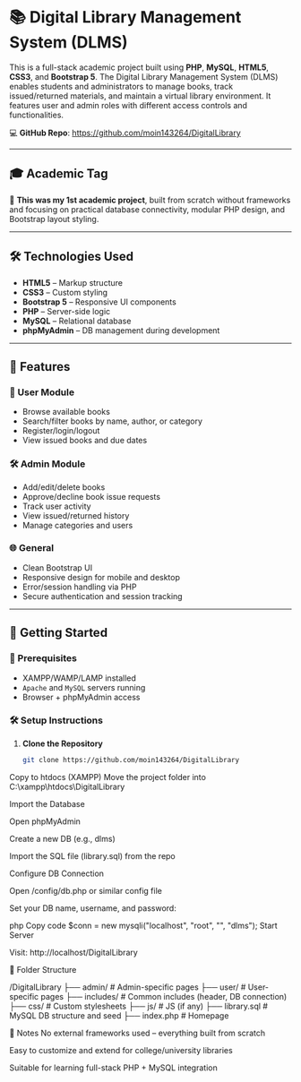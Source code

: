 # 📚 Digital Library Management System (DLMS)

This is a full-stack academic project built using **PHP**, **MySQL**, **HTML5**, **CSS3**, and **Bootstrap 5**. The Digital Library Management System (DLMS) enables students and administrators to manage books, track issued/returned materials, and maintain a virtual library environment. It features user and admin roles with different access controls and functionalities.

💻 **GitHub Repo**: https://github.com/moin143264/DigitalLibrary

---

## 🎓 Academic Tag

📘 **This was my 1st academic project**, built from scratch without frameworks and focusing on practical database connectivity, modular PHP design, and Bootstrap layout styling.

---

## 🛠️ Technologies Used

- **HTML5** – Markup structure  
- **CSS3** – Custom styling  
- **Bootstrap 5** – Responsive UI components  
- **PHP** – Server-side logic  
- **MySQL** – Relational database  
- **phpMyAdmin** – DB management during development

---

## 📂 Features

### 👤 User Module
- Browse available books
- Search/filter books by name, author, or category
- Register/login/logout
- View issued books and due dates

### 🛠 Admin Module
- Add/edit/delete books
- Approve/decline book issue requests
- Track user activity
- View issued/returned history
- Manage categories and users

### 🌐 General
- Clean Bootstrap UI
- Responsive design for mobile and desktop
- Error/session handling via PHP
- Secure authentication and session tracking

---

## 🚀 Getting Started

### 🧰 Prerequisites

- XAMPP/WAMP/LAMP installed  
- `Apache` and `MySQL` servers running  
- Browser + phpMyAdmin access

### 🛠 Setup Instructions

1. **Clone the Repository**
   ```bash
   git clone https://github.com/moin143264/DigitalLibrary
Copy to htdocs (XAMPP)
Move the project folder into C:\xampp\htdocs\DigitalLibrary

Import the Database

Open phpMyAdmin

Create a new DB (e.g., dlms)

Import the SQL file (library.sql) from the repo

Configure DB Connection

Open /config/db.php or similar config file

Set your DB name, username, and password:

php
Copy code
$conn = new mysqli("localhost", "root", "", "dlms");
Start Server

Visit: http://localhost/DigitalLibrary

📁 Folder Structure

/DigitalLibrary
├── admin/           # Admin-specific pages
├── user/            # User-specific pages
├── includes/        # Common includes (header, DB connection)
├── css/             # Custom stylesheets
├── js/              # JS (if any)
├── library.sql      # MySQL DB structure and seed
├── index.php        # Homepage

📌 Notes
No external frameworks used – everything built from scratch

Easy to customize and extend for college/university libraries

Suitable for learning full-stack PHP + MySQL integration


